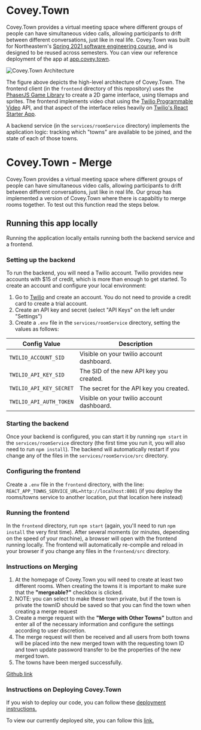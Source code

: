 # Covey.Town

Covey.Town provides a virtual meeting space where different groups of people can have simultaneous video calls, allowing participants to drift between different conversations, just like in real life.
Covey.Town was built for Northeastern's [Spring 2021 software engineering course](https://neu-se.github.io/CS4530-CS5500-Spring-2021/), and is designed to be reused across semesters.
You can view our reference deployment of the app at [app.covey.town](https://app.covey.town/).

![Covey.Town Architecture](docs/covey-town-architecture.png)

The figure above depicts the high-level architecture of Covey.Town.
The frontend client (in the `frontend` directory of this repository) uses the [PhaserJS Game Library](https://phaser.io) to create a 2D game interface, using tilemaps and sprites.
The frontend implements video chat using the [Twilio Programmable Video](https://www.twilio.com/docs/video) API, and that aspect of the interface relies heavily on [Twilio's React Starter App](https://github.com/twilio/twilio-video-app-react).

A backend service (in the `services/roomService` directory) implements the application logic: tracking which "towns" are available to be joined, and the state of each of those towns.

# Covey.Town - Merge

Covey.Town provides a virtual meeting space where different groups of people can have simultaneous video calls,
allowing participants to drift between different conversations, just like in real life. Our group has implemented a version of
Covey.Town where there is capabiltiy to merge rooms together. To test out this function read the steps below.

## Running this app locally

Running the application locally entails running both the backend service and a frontend.

### Setting up the backend

To run the backend, you will need a Twilio account. Twilio provides new accounts with $15 of credit, which is more than enough to get started.
To create an account and configure your local environment:

1. Go to [Twilio](https://www.twilio.com/) and create an account. You do not need to provide a credit card to create a trial account.
2. Create an API key and secret (select "API Keys" on the left under "Settings")
3. Create a `.env` file in the `services/roomService` directory, setting the values as follows:

| Config Value            | Description                               |
| ----------------------- | ----------------------------------------- |
| `TWILIO_ACCOUNT_SID`    | Visible on your twilio account dashboard. |
| `TWILIO_API_KEY_SID`    | The SID of the new API key you created.   |
| `TWILIO_API_KEY_SECRET` | The secret for the API key you created.   |
| `TWILIO_API_AUTH_TOKEN` | Visible on your twilio account dashboard. |

### Starting the backend

Once your backend is configured, you can start it by running `npm start` in the `services/roomService` directory (the first time you run it, you will also need to run `npm install`).
The backend will automatically restart if you change any of the files in the `services/roomService/src` directory.

### Configuring the frontend

Create a `.env` file in the `frontend` directory, with the line: `REACT_APP_TOWNS_SERVICE_URL=http://localhost:8081` (if you deploy the rooms/towns service to another location, put that location here instead)

### Running the frontend

In the `frontend` directory, run `npm start` (again, you'll need to run `npm install` the very first time). After several moments (or minutes, depending on the speed of your machine), a browser will open with the frontend running locally.
The frontend will automatically re-compile and reload in your browser if you change any files in the `frontend/src` directory.

### Instructions on Merging

1. At the homepage of Covey.Town you will need to create at least two different rooms. When creating the towns it is important to make sure that the **"mergeable?"** checkbox is clicked.
2. NOTE: you can select to make these town private, but if the town is private the townID should be saved so that you can find the town when creating a merge request
3. Create a merge request with the **"Merge with Other Towns"** button and enter all of the necessary information and configure the settings according to user discretion.
4. The merge request will then be received and all users from both towns will be placed into the new merged town with the requesting town ID and town update password transfer to be the properties of the new merged town.
5. The towns have been merged successfully.

[Github link](https://github.com/emmabrowncarley/covey.town.git)

### Instructions on Deploying Covey.Town

If you wish to deploy our code, you can follow these [deployment instructions.](https://neu-se.github.io/CS4530-CS5500-Spring-2021/Activities/continuous-development)

To view our currently deployed site, you can follow this [link.](https://suspicious-yalow-c7b051.netlify.app/)
